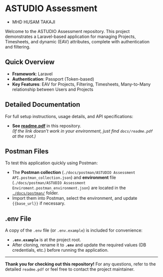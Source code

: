 # ASTUDIO Assessment
* MHD HUSAM TAKAJI

Welcome to the ASTUDIO Assessment repository. This project demonstrates a Laravel-based application for managing Projects, Timesheets, and dynamic (EAV) attributes, complete with authentication and filtering.

## Quick Overview

- **Framework**: Laravel
- **Authentication**: Passport (Token-based)
- **Key Features**: EAV for Projects, Filtering, Timesheets, Many-to-Many relationship between Users and Projects

## Detailed Documentation

For full setup instructions, usage details, and API specifications:
- **See [readme.pdf](./docs/readme.pdf)** in this repository.  
  *(If the link doesn’t work in your environment, just find `docs/readme.pdf` at the root.)*

## Postman Files

To test this application quickly using Postman:
- The **Postman collection** (`./docs/postman/ASTUDIO Assessment API.postman_collection.json`) and **environment** file (`./docs/postman/ASTUDIO Assessment Enviroment.postman_environment.json`) are located in the [`./docs/postman/`](./docs/postman/) folder.  
- Import them into Postman, select the environment, and update `{{base_url}}` if necessary.

## .env File

A copy of the `.env` file (or `.env.example`) is included for convenience:
- **`.env.example`** is at the project root.  
- After cloning, rename it to **`.env`** and update the required values (DB credentials, etc.) before running the application.

---

**Thank you for checking out this repository!** For any questions, refer to the detailed `readme.pdf` or feel free to contact the project maintainer.
